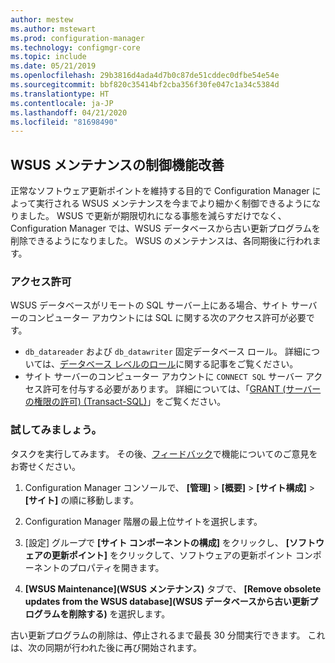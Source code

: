```yaml
---
author: mestew
ms.author: mstewart
ms.prod: configuration-manager
ms.technology: configmgr-core
ms.topic: include
ms.date: 05/21/2019
ms.openlocfilehash: 29b3816d4ada4d7b0c87de51cddec0dfbe54e54e
ms.sourcegitcommit: bbf820c35414bf2cba356f30fe047c1a34c5384d
ms.translationtype: HT
ms.contentlocale: ja-JP
ms.lasthandoff: 04/21/2020
ms.locfileid: "81698490"
---
```

## <a name="improved-control-over-wsus-maintenance"></a>WSUS メンテナンスの制御機能改善
<!--41101009-->

正常なソフトウェア更新ポイントを維持する目的で Configuration Manager によって実行される WSUS メンテナンスを今までより細かく制御できるようになりました。 WSUS で更新が期限切れになる事態を減らすだけでなく、Configuration Manager では、WSUS データベースから古い更新プログラムを削除できるようになりました。 WSUS のメンテナンスは、各同期後に行われます。

### <a name="permissions"></a>アクセス許可

WSUS データベースがリモートの SQL サーバー上にある場合、サイト サーバーのコンピューター アカウントには SQL に関する次のアクセス許可が必要です。

- `db_datareader` および `db_datawriter` 固定データベース ロール。 詳細については、[データベース レベルのロール](https://docs.microsoft.com/sql/relational-databases/security/authentication-access/database-level-roles?view=sql-server-2017#fixed-database-roles)に関する記事をご覧ください。
- サイト サーバーのコンピューター アカウントに `CONNECT SQL` サーバー アクセス許可を付与する必要があります。 詳細については、「[GRANT (サーバーの権限の許可) (Transact-SQL)](https://docs.microsoft.com/sql/t-sql/statements/grant-server-permissions-transact-sql?view=sql-server-2017)」をご覧ください。


### <a name="try-it-out"></a>試してみましょう。

タスクを実行してみます。 その後、[フィードバック](../../../../understand/find-help.md#product-feedback)で機能についてのご意見をお寄せください。

1. Configuration Manager コンソールで、 **[管理]**  >  **[概要]**  >  **[サイト構成]**  >  **[サイト]** の順に移動します。

2. Configuration Manager 階層の最上位サイトを選択します。

3. [設定] グループで **[サイト コンポーネントの構成]** をクリックし、 **[ソフトウェアの更新ポイント]** をクリックして、ソフトウェアの更新ポイント コンポーネントのプロパティを開きます。

4. **[WSUS Maintenance]\(WSUS メンテナンス\)** タブで、 **[Remove obsolete updates from the WSUS database]\(WSUS データベースから古い更新プログラムを削除する\)** を選択します。

古い更新プログラムの削除は、停止されるまで最長 30 分間実行できます。 これは、次の同期が行われた後に再び開始されます。  

